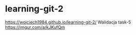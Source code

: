# learning-git-2

https://wojciech1984.github.io/learning-git-2/
Walidacja task-5
https://imgur.com/a/kJKufQm
